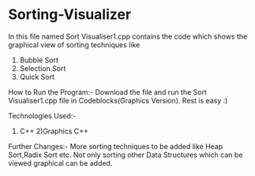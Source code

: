 # Sorting-Visualizer
In this file named Sort Visualiser1.cpp contains the code which shows the graphical view of sorting techniques like
1) Bubble Sort
2) Selection Sort
3) Quick Sort


How to Run the Program:-
Download the file and run the Sort Visualiser1.cpp file in Codeblocks(Graphics Version).
Rest is easy :)


Technologies Used:-
1) C++
2)Graphics C++


Further Changes:-
More sorting techniques to be added like Heap Sort,Radix Sort etc.
Not only sorting other Data Structures which can be viewed graphical can be added.
